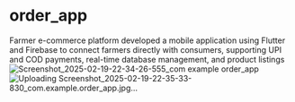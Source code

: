 # order_app

Farmer e-commerce platform developed a mobile application using Flutter and Firebase to connect farmers directly with consumers, supporting UPI and COD payments, real-time database management, and product listings
![Screenshot_2025-02-19-22-34-26-555_com example order_app](https://github.com/user-attachments/assets/1da5bfbd-ff1a-4df8-aeb5-9ecd77922155)
![Uploading Screenshot_2025-02-19-22-35-33-830_com.example.order_app.jpg…]()
